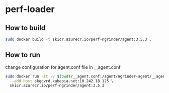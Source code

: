 # perf-loader

## How to build

``` sh
sudo docker build -t skicr.azurecr.io/perf-ngrinder/agent:3.5.3 .
```

## How to run

change configuration for agent.conf file in __agent.conf

``` sh
sudo docker run -it -v $(pwd)/__agent.conf:/agent/ngrinder-agent/__agent.conf --name ngrinder-agent \
  --add-host skgcvrd.kubepia.net:10.242.18.125 \
  skicr.azurecr.io/perf-ngrinder/agent:3.5.3
```